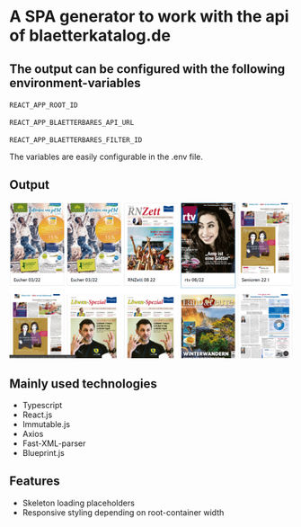 # A SPA generator to work with the api of blaetterkatalog.de

## The output can be configured with the following environment-variables

`REACT_APP_ROOT_ID`

`REACT_APP_BLAETTERBARES_API_URL`

`REACT_APP_BLAETTERBARES_FILTER_ID`

The variables are easily configurable in the .env file.

## Output

![Output](./screenshots/loaded.png)

## Mainly used technologies

- Typescript
- React.js
- Immutable.js
- Axios
- Fast-XML-parser
- Blueprint.js

## Features

- Skeleton loading placeholders
- Responsive styling depending on root-container width
